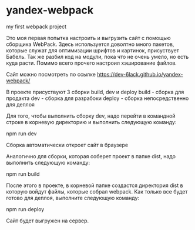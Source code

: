 # yandex-webpack
my first webpack project

Это моя первая попытка настроить и выгрузить сайт с помощью сборщика WebPack. Здесь используется доволтно много пакетов, которые служат для оптимизации шрифтов и картинок, присуствует Бабель. Так же разбил код на модули, пока что не очень умело, но есть куда расти. Помимо всего прочего настроил хэширование файлов. 

Сайт можно посмотреть по ссылке https://dev-6lack.github.io/yandex-webpack/

В проекте присуствуют 3 сборки
build, dev и deploy
build - сборка для продакта
dev - сборка для разрабоки
deploy - сборка непосредственно для деплоя

Для того, чтобы выполнить сборку dev, надо перейти в командной строке в корневую директорию и выполнить следующую команду:

npm run dev

Сборка автоматически откроет сайт в браузере

Аналогично для сборки, которая соберет проект в папке dist, надо выполнить следующую команду:

npm run build

После этого в проекте, в корневой папке создастся директория dist в которую войдут файлы, которые собрал webpack.
Как только все будет готово для деплоя, выполните следующую команду:

npm run deploy

Сайт будет выгружен на сервер.
